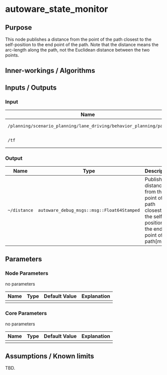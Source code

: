 # autoware_state_monitor

## Purpose

This node publishes a distance from the point of the path closest to the self-position to the end point of the path.
Note that the distance means the arc-length along the path, not the Euclidean distance between the two points.

## Inner-workings / Algorithms

## Inputs / Outputs

### Input

| Name                                                              | Type                                     | Description    |
| ----------------------------------------------------------------- | ---------------------------------------- | -------------- |
| `/planning/scenario_planning/lane_driving/behavior_planning/path` | `autoware_auto_planning_msgs::msg::Path` | Reference path |
| `/tf`                                                             | `tf2_msgs/TFMessage`                     | TF (self-pose) |

### Output

| Name         | Type                                       | Description                                                                                                |
| ------------ | ------------------------------------------ | ---------------------------------------------------------------------------------------------------------- |
| `~/distance` | `autoware_debug_msgs::msg::Float64Stamped` | Publish a distance from the point of the path closest to the self-position to the end point of the path[m] |

## Parameters

### Node Parameters

no parameters

| Name | Type | Default Value | Explanation |
| ---- | ---- | ------------- | ----------- |
|      |      |               |             |

### Core Parameters

no parameters

| Name | Type | Default Value | Explanation |
| ---- | ---- | ------------- | ----------- |
|      |      |               |             |

## Assumptions / Known limits

TBD.
